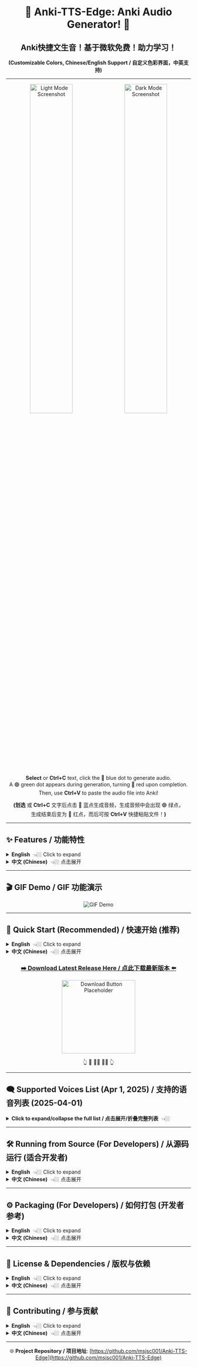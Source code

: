 <div align="center">

# 🎵 Anki-TTS-Edge: Anki Audio Generator! 🎵
## Anki快捷文生音！基于微软免费！助力学习！
**(Customizable Colors, Chinese/English Support / 自定义色彩界面，中英支持)**

</div>

---

<p align="center">
  <img src="https://github.com/user-attachments/assets/2668f79b-4e89-4e45-a476-c04b9afae4bb" alt="Light Mode Screenshot" width="48%">
    
  <img src="https://github.com/user-attachments/assets/97cc104d-5a92-48bc-b7b8-7465b2cea18a" alt="Dark Mode Screenshot" width="48%">
</p>

<div align="center">

**Select** or **Ctrl+C** text, click the 🔵 blue dot to generate audio.<br>A 🟢 green dot appears during generation, turning 🔴 red upon completion.<br>Then, use **Ctrl+V** to paste the audio file into Anki!

**(划选** 或 **Ctrl+C** 文字后点击 🔵 蓝点生成音频，生成音频中会出现 🟢 绿点，<br>生成结束后变为 🔴 红点，而后可按 **Ctrl+V** 快捷粘贴文件！**)**

</div>

---

## ✨ Features / 功能特性

<details>
<summary><strong>English</strong>  👈🏼 Click to expand</summary>

An Anki audio generation tool based on [Edge-TTS](https://github.com/rany2/edge-tts), providing a free and fast way to add high-quality Microsoft Edge voices to your Anki flashcards.

*   **One-Click Generation**: Quickly generate `.mp3` audio files for selected text in your Anki cards using the main interface.
*   **Quick Actions**:
    *   Copy text (Ctrl+C).
    *   Alternatively, select text with your mouse (if enabled in settings).
    *   Click the floating 🔵 blue button that appears near your cursor.
    *   Wait for the 🟢 green processing indicator to disappear.
    *   A 🔴 red confirmation dot appears briefly.
    *   Audio file is automatically copied to your clipboard.
    *   Paste (Ctrl+V) directly into your Anki field!
*   **Multiple Voices**: Supports various languages and voice roles provided by Microsoft Edge TTS.
*   **Customizable UI**: Easy-to-use graphical interface with theme and color customization.
*   **Language Support**: Interface available in English and Chinese (中文).
*   **Auto Cleanup**: Automatically manages the number of cached audio files.

</details>

<details>
<summary><strong>中文 (Chinese)</strong>  👈🏼 点击展开</summary>

基于 [Edge-TTS](https://github.com/rany2/edge-tts) 的 Anki 音频生成工具，免费、快速地为你的 Anki 学习卡片添加高质量的微软 Edge 语音。

*   **一键生成**：通过界面输入框快速为文本生成 `.mp3` 音频文件。
*   **快捷操作**：
    *   复制文本 (Ctrl+C)。
    *   或者，用鼠标划选文本（需在设置中开启）。
    *   点击鼠标附近浮现的 🔵 蓝色按钮。
    *   等待 🟢 绿色处理提示消失。
    *   短暂出现 🔴 红色确认提示。
    *   音频文件已自动复制到剪贴板。
    *   直接在 Anki 字段中粘贴 (Ctrl+V)！
*   **多种语音**：支持微软 Edge TTS 提供的多种语言和语音角色选择。
*   **自定义界面**：提供易于使用的图形用户界面 (GUI)，支持主题和主颜色自定义。
*   **语言支持**：界面支持英文和中文。
*   **自动清理**：自动管理缓存的音频文件数量。

</details>

---

## 🎬 GIF Demo / GIF 功能演示

<p align="center">
  <img src="https://github.com/user-attachments/assets/bf232f6c-9e19-418c-a943-2dc3dfd3ea7b" alt="GIF Demo">
</p>

---

## 🚀 Quick Start (Recommended) / 快速开始 (推荐)

<details>
<summary><strong>English</strong>  👈🏼 Click to expand</summary>

If you prefer not to set up a Python environment, you can download the pre-packaged Windows executable (`.exe`):

1.  **Go to the Releases Page**: Visit the project's [GitHub Releases](https://github.com/msjsc001/Anki-TTS-Edge/releases) page.
2.  **Download the Latest Version**: Find the newest release and download the `.zip` archive (e.g., `Anki-TTS-Edge_vX.X.X.zip`).
3.  **Extract and Run**: Extract the contents of the zip file to any location you prefer. Double-click `Anki-TTS-Edge.exe` to run the application! 🎉

</details>

<details>
<summary><strong>中文 (Chinese)</strong>  👈🏼 点击展开</summary>

如果你不想配置 Python 环境，可以直接下载我们为你打包好的 Windows 可执行文件 (`.exe`)：

1.  **前往 Releases 页面**：访问项目的 [GitHub Releases](https://github.com/msjsc001/Anki-TTS-Edge/releases) 页面。
2.  **下载最新版本**：找到最新的版本，下载 `.zip` 压缩包 (例如 `Anki-TTS-Edge_vX.X.X.zip`)。
3.  **解压运行**：将压缩包解压到你喜欢的任意位置，然后双击运行 `Anki-TTS-Edge.exe` 即可！ 🎉

</details>

<div align="center">

### [**➡️ Download Latest Release Here / 点此下载最新版本 ⬅️**](https://github.com/msjsc001/Anki-TTS-Edge/releases)

<p align="center">
<img src="https://github.com/user-attachments/assets/f860a117-1b18-467d-9040-9cb0f78c065d" alt="Download Button Placeholder" width="200">
</p>

👆 🙋 🙋‍♂️ 🙋‍♀️ 👆

</div>

---

## 🗨️ Supported Voices List (Apr 1, 2025) / 支持的语音列表 (2025-04-01)

<details>
<summary><strong>Click to expand/collapse the full list / 点击展开/折叠完整列表</strong>  👈🏼</summary>

> **Note:** In the application's voice filter input, use the first two letters of the language code (e.g., `zh` for Chinese, `en` for English) to filter the voice lists.
>
> **注意:** 在应用的声音筛选框中，使用语言代码的前两位（例如 `zh` 代表中文，`en` 代表英文）来筛选语音列表。

*   **af-ZA（南非荷兰语 - 南非 / Afrikaans - South Africa）** <details><summary>👈🏼 点击展开</summary>
    *   `af-ZA-AdriNeural` - Female, General, Friendly, Positive（女性，通用，友好，积极）
    *   `af-ZA-WillemNeural` - Male, General, Friendly, Positive（男性，通用，友好，积极）
    </details>

*   **am-ET（阿姆哈拉语 - 埃塞俄比亚 / Amharic - Ethiopia）** <details><summary>👈🏼 点击展开</summary>
    *   `am-ET-AmehaNeural` - Male, General, Friendly, Positive（男性，通用，友好，积极）
    *   `am-ET-MekdesNeural` - Female, General, Friendly, Positive（女性，通用，友好，积极）
    </details>

*   **ar（阿拉伯语 / Arabic - Multiple Regions）** <details><summary>👈🏼 点击展开</summary>
    *   **ar-AE（阿联酋 / UAE）**: FatimaNeural (F), HamdanNeural (M)
    *   **ar-BH（巴林 / Bahrain）**: AliNeural (M), LailaNeural (F)
    *   **ar-DZ（阿尔及利亚 / Algeria）**: AminaNeural (F), IsmaelNeural (M)
    *   **ar-EG（埃及 / Egypt）**: SalmaNeural (F), ShakirNeural (M)
    *   **ar-IQ（伊拉克 / Iraq）**: BasselNeural (M), RanaNeural (F)
    *   **ar-JO（约旦 / Jordan）**: SanaNeural (F), TaimNeural (M)
    *   **ar-KW（科威特 / Kuwait）**: FahedNeural (M), NouraNeural (F)
    *   **ar-LB（黎巴嫩 / Lebanon）**: LaylaNeural (F), RamiNeural (M)
    *   **ar-LY（利比亚 / Libya）**: ImanNeural (F), OmarNeural (M)
    *   **ar-MA（摩洛哥 / Morocco）**: JamalNeural (M), MounaNeural (F)
    *   **ar-OM（阿曼 / Oman）**: AbdullahNeural (M), AyshaNeural (F)
    *   **ar-QA（卡塔尔 / Qatar）**: AmalNeural (F), MoazNeural (M)
    *   **ar-SA（沙特阿拉伯 / Saudi Arabia）**: HamedNeural (M), ZariyahNeural (F)
    *   **ar-SY（叙利亚 / Syria）**: AmanyNeural (F), LaithNeural (M)
    *   **ar-TN（突尼斯 / Tunisia）**: HediNeural (M), ReemNeural (F)
    *   **ar-YE（也门 / Yemen）**: MaryamNeural (F), SalehNeural (M)
    </details>

*   **az-AZ（阿塞拜疆语 - 阿塞拜疆 / Azerbaijani - Azerbaijan）** <details><summary>👈🏼 点击展开</summary>
    *   `az-AZ-BabekNeural` - Male, General, Friendly, Positive（男性，通用，友好，积极）
    *   `az-AZ-BanuNeural` - Female, General, Friendly, Positive（女性，通用，友好，积极）
    </details>

*   **bg-BG（保加利亚语 - 保加利亚 / Bulgarian - Bulgaria）** <details><summary>👈🏼 点击展开</summary>
    *   `bg-BG-BorislavNeural` - Male, General, Friendly, Positive（男性，通用，友好，积极）
    *   `bg-BG-KalinaNeural` - Female, General, Friendly, Positive（女性，通用，友好，积极）
    </details>

*   **bn（孟加拉语 / Bengali - Multiple Regions）** <details><summary>👈🏼 点击展开</summary>
    *   **bn-BD（孟加拉国 / Bangladesh）**: NabanitaNeural (F), PradeepNeural (M)
    *   **bn-IN（印度 / India）**: BashkarNeural (M), TanishaaNeural (F)
    </details>

*   **bs-BA（波斯尼亚语 - 波黑 / Bosnian - Bosnia and Herzegovina）** <details><summary>👈🏼 点击展开</summary>
    *   `bs-BA-GoranNeural` - Male, General, Friendly, Positive（男性，通用，友好，积极）
    *   `bs-BA-VesnaNeural` - Female, General, Friendly, Positive（女性，通用，友好，积极）
    </details>

*   **ca-ES（加泰罗尼亚语 - 西班牙 / Catalan - Spain）** <details><summary>👈🏼 点击展开</summary>
    *   `ca-ES-EnricNeural` - Male, General, Friendly, Positive（男性，通用，友好，积极）
    *   `ca-ES-JoanaNeural` - Female, General, Friendly, Positive（女性，通用，友好，积极）
    </details>

*   **cs-CZ（捷克语 - 捷克 / Czech - Czech Republic）** <details><summary>👈🏼 点击展开</summary>
    *   `cs-CZ-AntoninNeural` - Male, General, Friendly, Positive（男性，通用，友好，积极）
    *   `cs-CZ-VlastaNeural` - Female, General, Friendly, Positive（女性，通用，友好，积极）
    </details>

*   **cy-GB（威尔士语 - 英国 / Welsh - United Kingdom）** <details><summary>👈🏼 点击展开</summary>
    *   `cy-GB-AledNeural` - Male, General, Friendly, Positive（男性，通用，友好，积极）
    *   `cy-GB-NiaNeural` - Female, General, Friendly, Positive（女性，通用，友好，积极）
    </details>

*   **da-DK（丹麦语 - 丹麦 / Danish - Denmark）** <details><summary>👈🏼 点击展开</summary>
    *   `da-DK-ChristelNeural` - Female, General, Friendly, Positive（女性，通用，友好，积极）
    *   `da-DK-JeppeNeural` - Male, General, Friendly, Positive（男性，通用，友好，积极）
    </details>

*   **de（德语 / German - Multiple Regions）** <details><summary>👈🏼 点击展开</summary>
    *   **de-AT（奥地利 / Austria）**: IngridNeural (F), JonasNeural (M)
    *   **de-CH（瑞士 / Switzerland）**: JanNeural (M), LeniNeural (F)
    *   **de-DE（德国 / Germany）**: AmalaNeural (F), ConradNeural (M), FlorianMultilingualNeural (M, Multi), KatjaNeural (F), KillianNeural (M), SeraphinaMultilingualNeural (F, Multi)
    </details>

*   **el-GR（希腊语 - 希腊 / Greek - Greece）** <details><summary>👈🏼 点击展开</summary>
    *   `el-GR-AthinaNeural` - Female, General, Friendly, Positive（女性，通用，友好，积极）
    *   `el-GR-NestorasNeural` - Male, General, Friendly, Positive（男性，通用，友好，积极）
    </details>

*   **en（英语 / English - Multiple Regions）** <details><summary>👈🏼 点击展开</summary>
    *   **en-AU（澳大利亚 / Australia）**: NatashaNeural (F), WilliamNeural (M)
    *   **en-CA（加拿大 / Canada）**: ClaraNeural (F), LiamNeural (M)
    *   **en-GB（英国 / UK）**: LibbyNeural (F), MaisieNeural (F), RyanNeural (M), SoniaNeural (F), ThomasNeural (M)
    *   **en-HK（香港 / Hong Kong）**: SamNeural (M), YanNeural (F)
    *   **en-IE（爱尔兰 / Ireland）**: ConnorNeural (M), EmilyNeural (F)
    *   **en-IN（印度 / India）**: NeerjaExpressiveNeural (F, Expressive), NeerjaNeural (F), PrabhatNeural (M)
    *   **en-KE（肯尼亚 / Kenya）**: AsiliaNeural (F), ChilembaNeural (M)
    *   **en-NG（尼日利亚 / Nigeria）**: AbeoNeural (M), EzinneNeural (F)
    *   **en-NZ（新西兰 / New Zealand）**: MitchellNeural (M), MollyNeural (F)
    *   **en-PH（菲律宾 / Philippines）**: JamesNeural (M), RosaNeural (F)
    *   **en-SG（新加坡 / Singapore）**: LunaNeural (F), WayneNeural (M)
    *   **en-TZ（坦桑尼亚 / Tanzania）**: ElimuNeural (M), ImaniNeural (F)
    *   **en-US（美国 / USA）**: AnaNeural (F, Cartoon/Cute), AndrewMultilingualNeural (M, Multi/Copilot), AndrewNeural (M, Copilot), AriaNeural (F, News), AvaMultilingualNeural (F, Multi/Copilot), AvaNeural (F, Copilot), BrianMultilingualNeural (M, Multi/Copilot), BrianNeural (M, Copilot), ChristopherNeural (M, News), EmmaMultilingualNeural (F, Multi/Copilot), EmmaNeural (F, Copilot), EricNeural (M, News), GuyNeural (M, News), JennyNeural (F, Friendly), MichelleNeural (F, News), RogerNeural (M, News), SteffanNeural (M, News)
    *   **en-ZA（南非 / South Africa）**: LeahNeural (F), LukeNeural (M)
    </details>

*   **es（西班牙语 / Spanish - Multiple Regions）** <details><summary>👈🏼 点击展开</summary>
    *   **es-AR（阿根廷 / Argentina）**: ElenaNeural (F), TomasNeural (M)
    *   **es-BO（玻利维亚 / Bolivia）**: MarceloNeural (M), SofiaNeural (F)
    *   **es-CL（智利 / Chile）**: CatalinaNeural (F), LorenzoNeural (M)
    *   **es-CO（哥伦比亚 / Colombia）**: GonzaloNeural (M), SalomeNeural (F)
    *   **es-CR（哥斯达黎加 / Costa Rica）**: JuanNeural (M), MariaNeural (F)
    *   **es-CU（古巴 / Cuba）**: BelkysNeural (F), ManuelNeural (M)
    *   **es-DO（多米尼加 / Dominican Rep.）**: EmilioNeural (M), RamonaNeural (F)
    *   **es-EC（厄瓜多尔 / Ecuador）**: AndreaNeural (F), LuisNeural (M)
    *   **es-ES（西班牙 / Spain）**: AlvaroNeural (M), ElviraNeural (F), XimenaNeural (F)
    *   **es-GQ（赤道几内亚 / Equatorial Guinea）**: JavierNeural (M), TeresaNeural (F)
    *   **es-GT（危地马拉 / Guatemala）**: AndresNeural (M), MartaNeural (F)
    *   **es-HN（洪都拉斯 / Honduras）**: CarlosNeural (M), KarlaNeural (F)
    *   **es-MX（墨西哥 / Mexico）**: DaliaNeural (F), JorgeNeural (M)
    *   **es-NI（尼加拉瓜 / Nicaragua）**: FedericoNeural (M), YolandaNeural (F)
    *   **es-PA（巴拿马 / Panama）**: MargaritaNeural (F), RobertoNeural (M)
    *   **es-PE（秘鲁 / Peru）**: AlexNeural (M), CamilaNeural (F)
    *   **es-PR（波多黎各 / Puerto Rico）**: KarinaNeural (F), VictorNeural (M)
    *   **es-PY（巴拉圭 / Paraguay）**: MarioNeural (M), TaniaNeural (F)
    *   **es-SV（萨尔瓦多 / El Salvador）**: LorenaNeural (F), RodrigoNeural (M)
    *   **es-US（美国 / USA）**: AlonsoNeural (M), PalomaNeural (F)
    *   **es-UY（乌拉圭 / Uruguay）**: MateoNeural (M), ValentinaNeural (F)
    *   **es-VE（委内瑞拉 / Venezuela）**: PaolaNeural (F), SebastianNeural (M)
    </details>

*   **et-EE（爱沙尼亚语 - 爱沙尼亚 / Estonian - Estonia）** <details><summary>👈🏼 点击展开</summary>
    *   `et-EE-AnuNeural` - Female, General, Friendly, Positive（女性，通用，友好，积极）
    *   `et-EE-KertNeural` - Male, General, Friendly, Positive（男性，通用，友好，积极）
    </details>

*   **fa-IR（波斯语 - 伊朗 / Persian - Iran）** <details><summary>👈🏼 点击展开</summary>
    *   `fa-IR-DilaraNeural` - Female, General, Friendly, Positive（女性，通用，友好，积极）
    *   `fa-IR-FaridNeural` - Male, General, Friendly, Positive（男性，通用，友好，积极）
    </details>

*   **fi-FI（芬兰语 - 芬兰 / Finnish - Finland）** <details><summary>👈🏼 点击展开</summary>
    *   `fi-FI-HarriNeural` - Male, General, Friendly, Positive（男性，通用，友好，积极）
    *   `fi-FI-NooraNeural` - Female, General, Friendly, Positive（女性，通用，友好，积极）
    </details>

*   **fil-PH（菲律宾语 - 菲律宾 / Filipino - Philippines）** <details><summary>👈🏼 点击展开</summary>
    *   `fil-PH-AngeloNeural` - Male, General, Friendly, Positive（男性，通用，友好，积极）
    *   `fil-PH-BlessicaNeural` - Female, General, Friendly, Positive（女性，通用，友好，积极）
    </details>

*   **fr（法语 / French - Multiple Regions）** <details><summary>👈🏼 点击展开</summary>
    *   **fr-BE（比利时 / Belgium）**: CharlineNeural (F), GerardNeural (M)
    *   **fr-CA（加拿大 / Canada）**: AntoineNeural (M), JeanNeural (M), SylvieNeural (F), ThierryNeural (M)
    *   **fr-CH（瑞士 / Switzerland）**: ArianeNeural (F), FabriceNeural (M)
    *   **fr-FR（法国 / France）**: DeniseNeural (F), EloiseNeural (F), HenriNeural (M), RemyMultilingualNeural (M, Multi), VivienneMultilingualNeural (F, Multi)
    </details>

*   **ga-IE（爱尔兰语 - 爱尔兰 / Irish - Ireland）** <details><summary>👈🏼 点击展开</summary>
    *   `ga-IE-ColmNeural` - Male, General, Friendly, Positive（男性，通用，友好，积极）
    *   `ga-IE-OrlaNeural` - Female, General, Friendly, Positive（女性，通用，友好，积极）
    </details>

*   **gl-ES（加利西亚语 - 西班牙 / Galician - Spain）** <details><summary>👈🏼 点击展开</summary>
    *   `gl-ES-RoiNeural` - Male, General, Friendly, Positive（男性，通用，友好，积极）
    *   `gl-ES-SabelaNeural` - Female, General, Friendly, Positive（女性，通用，友好，积极）
    </details>

*   **gu-IN（古吉拉特语 - 印度 / Gujarati - India）** <details><summary>👈🏼 点击展开</summary>
    *   `gu-IN-DhwaniNeural` - Female, General, Friendly, Positive（女性，通用，友好，积极）
    *   `gu-IN-NiranjanNeural` - Male, General, Friendly, Positive（男性，通用，友好，积极）
    </details>

*   **he-IL（希伯来语 - 以色列 / Hebrew - Israel）** <details><summary>👈🏼 点击展开</summary>
    *   `he-IL-AvriNeural` - Male, General, Friendly, Positive（男性，通用，友好，积极）
    *   `he-IL-HilaNeural` - Female, General, Friendly, Positive（女性，通用，友好，积极）
    </details>

*   **hi-IN（印地语 - 印度 / Hindi - India）** <details><summary>👈🏼 点击展开</summary>
    *   `hi-IN-MadhurNeural` - Male, General, Friendly, Positive（男性，通用，友好，积极）
    *   `hi-IN-SwaraNeural` - Female, General, Friendly, Positive（女性，通用，友好，积极）
    </details>

*   **hr-HR（克罗地亚语 - 克罗地亚 / Croatian - Croatia）** <details><summary>👈🏼 点击展开</summary>
    *   `hr-HR-GabrijelaNeural` - Female, General, Friendly, Positive（女性，通用，友好，积极）
    *   `hr-HR-SreckoNeural` - Male, General, Friendly, Positive（男性，通用，友好，积极）
    </details>

*   **hu-HU（匈牙利语 - 匈牙利 / Hungarian - Hungary）** <details><summary>👈🏼 点击展开</summary>
    *   `hu-HU-NoemiNeural` - Female, General, Friendly, Positive（女性，通用，友好，积极）
    *   `hu-HU-TamasNeural` - Male, General, Friendly, Positive（男性，通用，友好，积极）
    </details>

*   **id-ID（印尼语 - 印尼 / Indonesian - Indonesia）** <details><summary>👈🏼 点击展开</summary>
    *   `id-ID-ArdiNeural` - Male, General, Friendly, Positive（男性，通用，友好，积极）
    *   `id-ID-GadisNeural` - Female, General, Friendly, Positive（女性，通用，友好，积极）
    </details>

*   **is-IS（冰岛语 - 冰岛 / Icelandic - Iceland）** <details><summary>👈🏼 点击展开</summary>
    *   `is-IS-GudrunNeural` - Female, General, Friendly, Positive（女性，通用，友好，积极）
    *   `is-IS-GunnarNeural` - Male, General, Friendly, Positive（男性，通用，友好，积极）
    </details>

*   **it-IT（意大利语 - 意大利 / Italian - Italy）** <details><summary>👈🏼 点击展开</summary>
    *   `it-IT-DiegoNeural` - Male, General, Friendly, Positive（男性，通用，友好，积极）
    *   `it-IT-ElsaNeural` - Female, General, Friendly, Positive（女性，通用，友好，积极）
    *   `it-IT-GiuseppeMultilingualNeural` - Male, General, Friendly, Positive（男性，通用，友好，积极，多语言）
    *   `it-IT-IsabellaNeural` - Female, General, Friendly, Positive（女性，通用，友好，积极）
    </details>

*   **iu（因纽特语 - 加拿大 / Inuktitut - Canada）** <details><summary>👈🏼 点击展开</summary>
    *   **iu-Cans-CA（加拿大音节 / Cans）**: SiqiniqNeural (F), TaqqiqNeural (M)
    *   **iu-Latn-CA（拉丁字母 / Latn）**: SiqiniqNeural (F), TaqqiqNeural (M)
    </details>

*   **ja-JP（日语 - 日本 / Japanese - Japan）** <details><summary>👈🏼 点击展开</summary>
    *   `ja-JP-KeitaNeural` - Male, General, Friendly, Positive（男性，通用，友好，积极）
    *   `ja-JP-NanamiNeural` - Female, General, Friendly, Positive（女性，通用，友好，积极）
    </details>

*   **jv-ID（爪哇语 - 印尼 / Javanese - Indonesia）** <details><summary>👈🏼 点击展开</summary>
    *   `jv-ID-DimasNeural` - Male, General, Friendly, Positive（男性，通用，友好，积极）
    *   `jv-ID-SitiNeural` - Female, General, Friendly, Positive（女性，通用，友好，积极）
    </details>

*   **ka-GE（格鲁吉亚语 - 格鲁吉亚 / Georgian - Georgia）** <details><summary>👈🏼 点击展开</summary>
    *   `ka-GE-EkaNeural` - Female, General, Friendly, Positive（女性，通用，友好，积极）
    *   `ka-GE-GiorgiNeural` - Male, General, Friendly, Positive（男性，通用，友好，积极）
    </details>

*   **kk-KZ（哈萨克语 - 哈萨克斯坦 / Kazakh - Kazakhstan）** <details><summary>👈🏼 点击展开</summary>
    *   `kk-KZ-AigulNeural` - Female, General, Friendly, Positive（女性，通用，友好，积极）
    *   `kk-KZ-DauletNeural` - Male, General, Friendly, Positive（男性，通用，友好，积极）
    </details>

*   **km-KH（高棉语 - 柬埔寨 / Khmer - Cambodia）** <details><summary>👈🏼 点击展开</summary>
    *   `km-KH-PisethNeural` - Male, General, Friendly, Positive（男性，通用，友好，积极）
    *   `km-KH-SreymomNeural` - Female, General, Friendly, Positive（女性，通用，友好，积极）
    </details>

*   **kn-IN（卡纳达语 - 印度 / Kannada - India）** <details><summary>👈🏼 点击展开</summary>
    *   `kn-IN-GaganNeural` - Male, General, Friendly, Positive（男性，通用，友好，积极）
    *   `kn-IN-SapnaNeural` - Female, General, Friendly, Positive（女性，通用，友好，积极）
    </details>

*   **ko-KR（韩语 - 韩国 / Korean - South Korea）** <details><summary>👈🏼 点击展开</summary>
    *   `ko-KR-HyunsuMultilingualNeural` - Male, General, Friendly, Positive（男性，通用，友好，积极，多语言）
    *   `ko-KR-InJoonNeural` - Male, General, Friendly, Positive（男性，通用，友好，积极）
    *   `ko-KR-SunHiNeural` - Female, General, Friendly, Positive（女性，通用，友好，积极）
    </details>

*   **lo-LA（老挝语 - 老挝 / Lao - Laos）** <details><summary>👈🏼 点击展开</summary>
    *   `lo-LA-ChanthavongNeural` - Male, General, Friendly, Positive（男性，通用，友好，积极）
    *   `lo-LA-KeomanyNeural` - Female, General, Friendly, Positive（女性，通用，友好，积极）
    </details>

*   **lt-LT（立陶宛语 - 立陶宛 / Lithuanian - Lithuania）** <details><summary>👈🏼 点击展开</summary>
    *   `lt-LT-LeonasNeural` - Male, General, Friendly, Positive（男性，通用，友好，积极）
    *   `lt-LT-OnaNeural` - Female, General, Friendly, Positive（女性，通用，友好，积极）
    </details>

*   **lv-LV（拉脱维亚语 - 拉脱维亚 / Latvian - Latvia）** <details><summary>👈🏼 点击展开</summary>
    *   `lv-LV-EveritaNeural` - Female, General, Friendly, Positive（女性，通用，友好，积极）
    *   `lv-LV-NilsNeural` - Male, General, Friendly, Positive（男性，通用，友好，积极）
    </details>

*   **mk-MK（马其顿语 - 北马其顿 / Macedonian - North Macedonia）** <details><summary>👈🏼 点击展开</summary>
    *   `mk-MK-AleksandarNeural` - Male, General, Friendly, Positive（男性，通用，友好，积极）
    *   `mk-MK-MarijaNeural` - Female, General, Friendly, Positive（女性，通用，友好，积极）
    </details>

*   **ml-IN（马拉雅拉姆语 - 印度 / Malayalam - India）** <details><summary>👈🏼 点击展开</summary>
    *   `ml-IN-MidhunNeural` - Male, General, Friendly, Positive（男性，通用，友好，积极）
    *   `ml-IN-SobhanaNeural` - Female, General, Friendly, Positive（女性，通用，友好，积极）
    </details>

*   **mn-MN（蒙古语 - 蒙古 / Mongolian - Mongolia）** <details><summary>👈🏼 点击展开</summary>
    *   `mn-MN-BataaNeural` - Male, General, Friendly, Positive（男性，通用，友好，积极）
    *   `mn-MN-YesuiNeural` - Female, General, Friendly, Positive（女性，通用，友好，积极）
    </details>

*   **mr-IN（马拉地语 - 印度 / Marathi - India）** <details><summary>👈🏼 点击展开</summary>
    *   `mr-IN-AarohiNeural` - Female, General, Friendly, Positive（女性，通用，友好，积极）
    *   `mr-IN-ManoharNeural` - Male, General, Friendly, Positive（男性，通用，友好，积极）
    </details>

*   **ms-MY（马来语 - 马来西亚 / Malay - Malaysia）** <details><summary>👈🏼 点击展开</summary>
    *   `ms-MY-OsmanNeural` - Male, General, Friendly, Positive（男性，通用，友好，积极）
    *   `ms-MY-YasminNeural` - Female, General, Friendly, Positive（女性，通用，友好，积极）
    </details>

*   **mt-MT（马耳他语 - 马耳他 / Maltese - Malta）** <details><summary>👈🏼 点击展开</summary>
    *   `mt-MT-GraceNeural` - Female, General, Friendly, Positive（女性，通用，友好，积极）
    *   `mt-MT-JosephNeural` - Male, General, Friendly, Positive（男性，通用，友好，积极）
    </details>

*   **my-MM（缅甸语 - 缅甸 / Burmese - Myanmar）** <details><summary>👈🏼 点击展开</summary>
    *   `my-MM-NilarNeural` - Female, General, Friendly, Positive（女性，通用，友好，积极）
    *   `my-MM-ThihaNeural` - Male, General, Friendly, Positive（男性，通用，友好，积极）
    </details>

*   **nb-NO（挪威语 - 挪威 / Norwegian Bokmål - Norway）** <details><summary>👈🏼 点击展开</summary>
    *   `nb-NO-FinnNeural` - Male, General, Friendly, Positive（男性，通用，友好，积极）
    *   `nb-NO-PernilleNeural` - Female, General, Friendly, Positive（女性，通用，友好，积极）
    </details>

*   **ne-NP（尼泊尔语 - 尼泊尔 / Nepali - Nepal）** <details><summary>👈🏼 点击展开</summary>
    *   `ne-NP-HemkalaNeural` - Female, General, Friendly, Positive（女性，通用，友好，积极）
    *   `ne-NP-SagarNeural` - Male, General, Friendly, Positive（男性，通用，友好，积极）
    </details>

*   **nl（荷兰语 / Dutch - Multiple Regions）** <details><summary>👈🏼 点击展开</summary>
    *   **nl-BE（比利时 / Belgium）**: ArnaudNeural (M), DenaNeural (F)
    *   **nl-NL（荷兰 / Netherlands）**: ColetteNeural (F), FennaNeural (F), MaartenNeural (M)
    </details>

*   **pl-PL（波兰语 - 波兰 / Polish - Poland）** <details><summary>👈🏼 点击展开</summary>
    *   `pl-PL-MarekNeural` - Male, General, Friendly, Positive（男性，通用，友好，积极）
    *   `pl-PL-ZofiaNeural` - Female, General, Friendly, Positive（女性，通用，友好，积极）
    </details>

*   **ps-AF（普什图语 - 阿富汗 / Pashto - Afghanistan）** <details><summary>👈🏼 点击展开</summary>
    *   `ps-AF-GulNawazNeural` - Male, General, Friendly, Positive（男性，通用，友好，积极）
    *   `ps-AF-LatifaNeural` - Female, General, Friendly, Positive（女性，通用，友好，积极）
    </details>

*   **pt（葡萄牙语 / Portuguese - Multiple Regions）** <details><summary>👈🏼 点击展开</summary>
    *   **pt-BR（巴西 / Brazil）**: AntonioNeural (M), FranciscaNeural (F), ThalitaMultilingualNeural (F, Multi)
    *   **pt-PT（葡萄牙 / Portugal）**: DuarteNeural (M), RaquelNeural (F)
    </details>

*   **ro-RO（罗马尼亚语 - 罗马尼亚 / Romanian - Romania）** <details><summary>👈🏼 点击展开</summary>
    *   `ro-RO-AlinaNeural` - Female, General, Friendly, Positive（女性，通用，友好，积极）
    *   `ro-RO-EmilNeural` - Male, General, Friendly, Positive（男性，通用，友好，积极）
    </details>

*   **ru-RU（俄语 - 俄罗斯 / Russian - Russia）** <details><summary>👈🏼 点击展开</summary>
    *   `ru-RU-DmitryNeural` - Male, General, Friendly, Positive（男性，通用，友好，积极）
    *   `ru-RU-SvetlanaNeural` - Female, General, Friendly, Positive（女性，通用，友好，积极）
    </details>

*   **si-LK（僧伽罗语 - 斯里兰卡 / Sinhala - Sri Lanka）** <details><summary>👈🏼 点击展开</summary>
    *   `si-LK-SameeraNeural` - Male, General, Friendly, Positive（男性，通用，友好，积极）
    *   `si-LK-ThiliniNeural` - Female, General, Friendly, Positive（女性，通用，友好，积极）
    </details>

*   **sk-SK（斯洛伐克语 - 斯洛伐克 / Slovak - Slovakia）** <details><summary>👈🏼 点击展开</summary>
    *   `sk-SK-LukasNeural` - Male, General, Friendly, Positive（男性，通用，友好，积极）
    *   `sk-SK-ViktoriaNeural` - Female, General, Friendly, Positive（女性，通用，友好，积极）
    </details>

*   **sl-SI（斯洛文尼亚语 - 斯洛文尼亚 / Slovenian - Slovenia）** <details><summary>👈🏼 点击展开</summary>
    *   `sl-SI-PetraNeural` - Female, General, Friendly, Positive（女性，通用，友好，积极）
    *   `sl-SI-RokNeural` - Male, General, Friendly, Positive（男性，通用，友好，积极）
    </details>

*   **so-SO（索马里语 - 索马里 / Somali - Somalia）** <details><summary>👈🏼 点击展开</summary>
    *   `so-SO-MuuseNeural` - Male, General, Friendly, Positive（男性，通用，友好，积极）
    *   `so-SO-UbaxNeural` - Female, General, Friendly, Positive（女性，通用，友好，积极）
    </details>

*   **sq-AL（阿尔巴尼亚语 - 阿尔巴尼亚 / Albanian - Albania）** <details><summary>👈🏼 点击展开</summary>
    *   `sq-AL-AnilaNeural` - Female, General, Friendly, Positive（女性，通用，友好，积极）
    *   `sq-AL-IlirNeural` - Male, General, Friendly, Positive（男性，通用，友好，积极）
    </details>

*   **sr-RS（塞尔维亚语 - 塞尔维亚 / Serbian - Serbia）** <details><summary>👈🏼 点击展开</summary>
    *   `sr-RS-NicholasNeural` - Male, General, Friendly, Positive（男性，通用，友好，积极）
    *   `sr-RS-SophieNeural` - Female, General, Friendly, Positive（女性，通用，友好，积极）
    </details>

*   **su-ID（巽他语 - 印尼 / Sundanese - Indonesia）** <details><summary>👈🏼 点击展开</summary>
    *   `su-ID-JajangNeural` - Male, General, Friendly, Positive（男性，通用，友好，积极）
    *   `su-ID-TutiNeural` - Female, General, Friendly, Positive（女性，通用，友好，积极）
    </details>

*   **sv-SE（瑞典语 - 瑞典 / Swedish - Sweden）** <details><summary>👈🏼 点击展开</summary>
    *   `sv-SE-MattiasNeural` - Male, General, Friendly, Positive（男性，通用，友好，积极）
    *   `sv-SE-SofieNeural` - Female, General, Friendly, Positive（女性，通用，友好，积极）
    </details>

*   **sw（斯瓦希里语 / Swahili - Multiple Regions）** <details><summary>👈🏼 点击展开</summary>
    *   **sw-KE（肯尼亚 / Kenya）**: RafikiNeural (M), ZuriNeural (F)
    *   **sw-TZ（坦桑尼亚 / Tanzania）**: DaudiNeural (M), RehemaNeural (F)
    </details>

*   **ta（泰米尔语 / Tamil - Multiple Regions）** <details><summary>👈🏼 点击展开</summary>
    *   **ta-IN（印度 / India）**: PallaviNeural (F), ValluvarNeural (M)
    *   **ta-LK（斯里兰卡 / Sri Lanka）**: KumarNeural (M), SaranyaNeural (F)
    *   **ta-MY（马来西亚 / Malaysia）**: KaniNeural (F), SuryaNeural (M)
    *   **ta-SG（新加坡 / Singapore）**: AnbuNeural (M), VenbaNeural (F)
    </details>

*   **te-IN（泰卢固语 - 印度 / Telugu - India）** <details><summary>👈🏼 点击展开</summary>
    *   `te-IN-MohanNeural` - Male, General, Friendly, Positive（男性，通用，友好，积极）
    *   `te-IN-ShrutiNeural` - Female, General, Friendly, Positive（女性，通用，友好，积极）
    </details>

*   **th-TH（泰语 - 泰国 / Thai - Thailand）** <details><summary>👈🏼 点击展开</summary>
    *   `th-TH-NiwatNeural` - Male, General, Friendly, Positive（男性，通用，友好，积极）
    *   `th-TH-PremwadeeNeural` - Female, General, Friendly, Positive（女性，通用，友好，积极）
    </details>

*   **tr-TR（土耳其语 - 土耳其 / Turkish - Turkey）** <details><summary>👈🏼 点击展开</summary>
    *   `tr-TR-AhmetNeural` - Male, General, Friendly, Positive（男性，通用，友好，积极）
    *   `tr-TR-EmelNeural` - Female, General, Friendly, Positive（女性，通用，友好，积极）
    </details>

*   **uk-UA（乌克兰语 - 乌克兰 / Ukrainian - Ukraine）** <details><summary>👈🏼 点击展开</summary>
    *   `uk-UA-OstapNeural` - Male, General, Friendly, Positive（男性，通用，友好，积极）
    *   `uk-UA-PolinaNeural` - Female, General, Friendly, Positive（女性，通用，友好，积极）
    </details>

*   **ur（乌尔都语 / Urdu - Multiple Regions）** <details><summary>👈🏼 点击展开</summary>
    *   **ur-IN（印度 / India）**: GulNeural (F), SalmanNeural (M)
    *   **ur-PK（巴基斯坦 / Pakistan）**: AsadNeural (M), UzmaNeural (F)
    </details>

*   **uz-UZ（乌兹别克语 - 乌兹别克斯坦 / Uzbek - Uzbekistan）** <details><summary>👈🏼 点击展开</summary>
    *   `uz-UZ-MadinaNeural` - Female, General, Friendly, Positive（女性，通用，友好，积极）
    *   `uz-UZ-SardorNeural` - Male, General, Friendly, Positive（男性，通用，友好，积极）
    </details>

*   **vi-VN（越南语 - 越南 / Vietnamese - Vietnam）** <details><summary>👈🏼 点击展开</summary>
    *   `vi-VN-HoaiMyNeural` - Female, General, Friendly, Positive（女性，通用，友好，积极）
    *   `vi-VN-NamMinhNeural` - Male, General, Friendly, Positive（男性，通用，友好，积极）
    </details>

*   **zh（中文 / Chinese - Multiple Regions & Dialects）** <details><summary>👈🏼 点击展开</summary>
    *   **zh-CN（中国大陆 / Mainland China）**: XiaoxiaoNeural (F, News/Warm), XiaoyiNeural (F, Cartoon/Lively), YunjianNeural (M, Sports/Passion), YunxiNeural (M, Novel/Sunshine), YunxiaNeural (M, Cartoon/Cute), YunyangNeural (M, News/Reliable)
    *   **zh-CN-liaoning（辽宁方言 / Liaoning Dialect）**: XiaobeiNeural (F, Dialect/Humorous)
    *   **zh-CN-shaanxi（陕西方言 / Shaanxi Dialect）**: XiaoniNeural (F, Dialect/Bright)
    *   **zh-HK（香港 / Hong Kong）**: HiuGaaiNeural (F), HiuMaanNeural (F), WanLungNeural (M)
    *   **zh-TW（台湾 / Taiwan）**: HsiaoChenNeural (F), HsiaoYuNeural (F), YunJheNeural (M)
    </details>

*   **zu-ZA（祖鲁语 - 南非 / Zulu - South Africa）** <details><summary>👈🏼 点击展开</summary>
    *   `zu-ZA-ThandoNeural` - Female, General, Friendly, Positive（女性，通用，友好，积极）
    *   `zu-ZA-ThembaNeural` - Male, General, Friendly, Positive（男性，通用，友好，积极）
    </details>

</details>

---

## 🛠️ Running from Source (For Developers) / 从源码运行 (适合开发者)

<details>
<summary><strong>English</strong>  👈🏼 Click to expand</summary>

If you're familiar with Python and want to run or modify the source code (now structured into modules):

1.  **Clone the Repository**:
    ```bash
    git clone https://github.com/msjsc001/Anki-TTS-Edge.git
    cd Anki-TTS-Edge/AnkiTTSApp_Modular 
    ```
    *(Make sure to navigate into the `AnkiTTSApp_Modular` subfolder!)*

2.  **Create and Activate Virtual Environment** (Recommended):
    ```bash
    python -m venv .venv
    # Windows
    .\.venv\Scripts\activate
    # macOS/Linux
    # source .venv/bin/activate
    ```

3.  **Install Dependencies**:
    ```bash
    pip install customtkinter edge-tts pyperclip pygame pynput pywin32
    ```
    *(It's recommended to create a `requirements.txt` file for easier installation later)*

4.  **Run the Application**:
    ```bash
    python main.py
    ```

</details>

<details>
<summary><strong>中文 (Chinese)</strong>  👈🏼 点击展开</summary>

如果你熟悉 Python 并希望自行修改或运行源码（现在已拆分为模块）：

1.  **克隆仓库**：
    ```bash
    git clone https://github.com/msjsc001/Anki-TTS-Edge.git
    cd Anki-TTS-Edge/AnkiTTSApp_Modular
    ```
    *（请确保进入 `AnkiTTSApp_Modular` 子文件夹！）*

2.  **创建并激活虚拟环境** (推荐)：
    ```bash
    python -m venv .venv
    # Windows
    .\.venv\Scripts\activate
    # macOS/Linux
    # source .venv/bin/activate
    ```

3.  **安装依赖**：
    ```bash
    pip install customtkinter edge-tts pyperclip pygame pynput pywin32
    ```
    *（建议创建一个 `requirements.txt` 文件，以便后续更方便地安装）*

4.  **运行程序**：
    ```bash
    python main.py
    ```

</details>

---

## ⚙️ Packaging (For Developers) / 如何打包 (开发者参考)

<details>
<summary><strong>English</strong>  👈🏼 Click to expand</summary>

This project uses PyInstaller for packaging. To repackage it after the code splitting:

1.  Make sure `pyinstaller` is installed (`pip install pyinstaller`).
2.  Navigate to the `AnkiTTSApp_Modular` directory containing `main.py`.
3.  **Create/Use a `.spec` file (Highly Recommended)**:
    *   **Generate:** `pyinstaller --name Anki-TTS-Edge --noconsole --onefile main.py`
    *   **Edit `Anki-TTS-Edge.spec`**: Add `translations.json` to the `datas` list in the `Analysis` section:
      ```python
      a = Analysis(
          # ...
          datas=[('translations.json', '.')], # Add this
          # ...
      )
      ```
    *   *(Consider if `customtkinter` or `pygame` need additional data files added here too, although often PyInstaller handles them.)*
4.  **Build using the `.spec` file**:
    ```bash
    pyinstaller Anki-TTS-Edge.spec
    ```
5.  The single `.exe` file will be in the `dist` directory.

</details>

<details>
<summary><strong>中文 (Chinese)</strong>  👈🏼 点击展开</summary>

本项目使用 PyInstaller 进行打包。在代码拆分后重新打包：

1.  确保已安装 `pyinstaller` (`pip install pyinstaller`)。
2.  进入包含 `main.py` 的 `AnkiTTSApp_Modular` 目录。
3.  **创建/使用 `.spec` 文件 (强烈推荐)**：
    *   **生成：** `pyinstaller --name Anki-TTS-Edge --noconsole --onefile main.py`
    *   **编辑 `Anki-TTS-Edge.spec`**：在 `Analysis` 部分的 `datas` 列表中添加 `translations.json`：
      ```python
      a = Analysis(
          # ...
          datas=[('translations.json', '.')], # 添加此行
          # ...
      )
      ```
    *   *（可以考虑 `customtkinter` 或 `pygame` 是否需要在此处添加额外的数据文件，但通常 PyInstaller 能处理好。）*
4.  **使用 `.spec` 文件构建**：
    ```bash
    pyinstaller Anki-TTS-Edge.spec
    ```
5.  最终的单个 `.exe` 文件将位于 `dist` 目录下。

</details>

---

## 📄 License & Dependencies / 版权与依赖

<details>
<summary><strong>English</strong>  👈🏼 Click to expand</summary>

*   Relies on [edge-tts](https://github.com/rany2/edge-tts) (GPL-3.0 License).
*   This project is released under the **GPL-3.0 License**. You can freely use, modify, and distribute the code, but derivative works must also be open-sourced under GPL-3.0.

</details>

<details>
<summary><strong>中文 (Chinese)</strong>  👈🏼 点击展开</summary>

*   基于 [edge-tts](https://github.com/rany2/edge-tts) (GPL-3.0 许可证)。
*   本项目采用 **GPL-3.0 许可证**。您可以自由使用、修改和分发，但衍生作品也必须使用 GPL-3.0 开源。

</details>

---

## 🤝 Contributing / 参与贡献

<details>
<summary><strong>English</strong>  👈🏼 Click to expand</summary>

Contributions via Issues or Pull Requests are welcome!

</details>

<details>
<summary><strong>中文 (Chinese)</strong>  👈🏼 点击展开</summary>

欢迎通过 Issue 或 Pull Request 参与贡献！

</details>

---

<div align="center">

🌐 **Project Repository / 项目地址**: [https://github.com/msjsc001/Anki-TTS-Edge](https://github.com/msjsc001/Anki-TTS-Edge)

</div>
